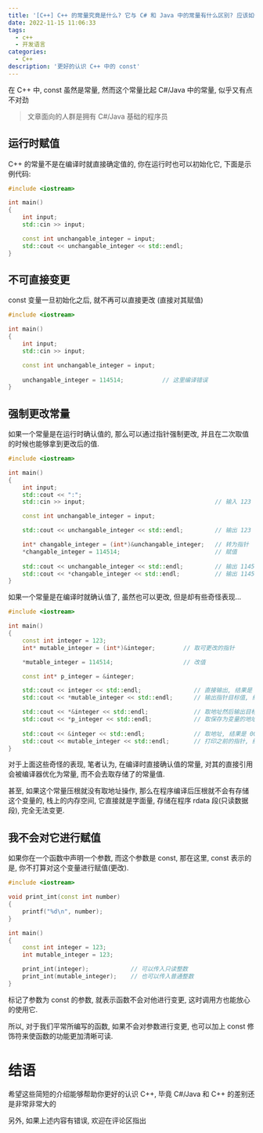 ```yaml
---
title: '[C++] C++ 的常量究竟是什么? 它与 C# 和 Java 中的常量有什么区别? 应该如何理解常量?'
date: 2022-11-15 11:06:33
tags:
  - c++
  - 开发语言
categories:
  - C++
description: '更好的认识 C++ 中的 const'
---
```


在 C++ 中, const 虽然是常量, 然而这个常量比起 C#/Java 中的常量, 似乎又有点不对劲


> 文章面向的人群是拥有 C#/Java 基础的程序员


## 运行时赋值

C++ 的常量不是在编译时就直接确定值的, 你在运行时也可以初始化它, 下面是示例代码:

```cpp
#include <iostream>

int main()
{
    int input;
    std::cin >> input;

    const int unchangable_integer = input;
    std::cout << unchangable_integer << std::endl;
}
```


## 不可直接变更

const 变量一旦初始化之后, 就不再可以直接更改 (直接对其赋值)

```cpp
#include <iostream>

int main()
{
    int input;
    std::cin >> input;

    const int unchangable_integer = input;
    
    unchangable_integer = 114514;           // 这里编译错误
}
```


## 强制更改常量

如果一个常量是在运行时确认值的, 那么可以通过指针强制更改, 并且在二次取值的时候也能够拿到更改后的值.


```cpp
#include <iostream>

int main()
{
    int input;
    std::cout << ":";
    std::cin >> input;                                     // 输入 123

    const int unchangable_integer = input;

    std::cout << unchangable_integer << std::endl;         // 输出 123

    int* changable_integer = (int*)&unchangable_integer;   // 转为指针
    *changable_integer = 114514;                           // 赋值
    
    std::cout << unchangable_integer << std::endl;         // 输出 114514 (值被成功更改了)
    std::cout << *changable_integer << std::endl;          // 输出 114514
}
```


如果一个常量是在编译时就确认值了, 虽然也可以更改, 但是却有些奇怪表现...


```cpp
#include <iostream>

int main()
{
    const int integer = 123;
    int* mutable_integer = (int*)&integer;        // 取可更改的指针

    *mutable_integer = 114514;                    // 改值

    const int* p_integer = &integer;

    std::cout << integer << std::endl;               // 直接输出, 结果是 123
    std::cout << *mutable_integer << std::endl;      // 输出指针目标值, 结果是 114514

    std::cout << *&integer << std::endl;             // 取地址然后输出目标值, 结果是 13
    std::cout << *p_integer << std::endl;            // 取保存为变量的地址的目标值, 结果是 114514
    
    std::cout << &integer << std::endl;              // 取地址, 结果是 0073FDE0
    std::cout << mutable_integer << std::endl;       // 打印之前的指针, 结果是 0073FDE0
}
```


对于上面这些奇怪的表现, 笔者认为, 在编译时直接确认值的常量, 对其的直接引用会被编译器优化为常量, 而不会去取存储了的常量值.


甚至, 如果这个常量压根就没有取地址操作, 那么在程序编译后压根就不会有存储这个变量的, 栈上的内存空间, 它直接就是字面量, 存储在程序 rdata 段(只读数据段), 完全无法变更.


## 我不会对它进行赋值

如果你在一个函数中声明一个参数, 而这个参数是 const, 那在这里, const 表示的是, 你不打算对这个变量进行赋值(更改).


```cpp
#include <iostream>

void print_int(const int number)
{
    printf("%d\n", number);
}

int main()
{
    const int integer = 123;
    int mutable_integer = 123;

    print_int(integer);            // 可以传入只读整数
    print_int(mutable_integer);    // 也可以传入普通整数
}
```


标记了参数为 const 的参数, 就表示函数不会对他进行变更, 这时调用方也能放心的使用它.


所以, 对于我们平常所编写的函数, 如果不会对参数进行变更, 也可以加上 const 修饰符来使函数的功能更加清晰可读.


# 结语

希望这些简短的介绍能够帮助你更好的认识 C++, 毕竟 C#/Java 和 C++ 的差别还是非常非常大的


另外, 如果上述内容有错误, 欢迎在评论区指出
